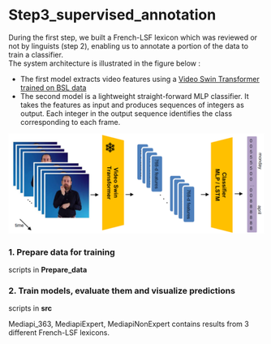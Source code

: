 # Step3_supervised_annotation
During the first step, we built a French-LSF lexicon which was reviewed or not by linguists (step 2), enabling us to annotate a portion of the data to train a classifier.  
The system architecture is illustrated in the figure below :  
- The first model extracts video features using a [Video Swin Transformer trained on BSL data](https://github.com/prajwalkr/transpeller)
-  The second model is a lightweight straight-forward MLP classifier. It takes the features as input and produces sequences of integers as output. Each integer in the output sequence identifies the class corresponding to each frame.

![schema](archi.png "Model Architecture")

### 1. Prepare data for training
scripts in **Prepare_data** 
### 2. Train models, evaluate them and visualize predictions
scripts in **src**  

Mediapi_363, MediapiExpert, MediapiNonExpert contains results from 3 different French-LSF lexicons.
